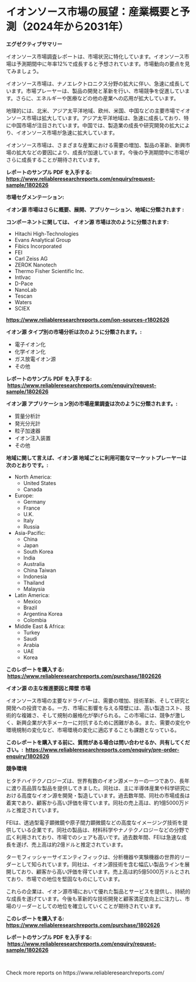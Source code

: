 <p><h1>イオンソース市場の展望：産業概要と予測（2024年から2031年）</h1></p><p><strong>エグゼクティブサマリー</strong></p>
<p><p>イオンソース市場調査レポートは、市場状況に特化しています。イオンソース市場は予測期間中に年率12%で成長すると予想されています。市場動向の要点を見てみましょう。</p><p>イオンソース市場は、ナノエレクトロニクス分野の拡大に伴い、急速に成長しています。市場プレーヤーは、製品の開発と革新を行い、市場競争を促進しています。さらに、エネルギーや医療などの他の産業への応用が拡大しています。</p><p>地理的には、北米、アジア太平洋地域、欧州、米国、中国などの主要市場でイオンソース市場は拡大しています。アジア太平洋地域は、急速に成長しており、特に中国市場が注目されています。中国では、製造業の成長や研究開発の拡大により、イオンソース市場が急速に拡大しています。</p><p>イオンソース市場は、さまざまな産業における需要の増加、製品の革新、新興市場の拡大などの要因により、成長が加速しています。今後の予測期間中に市場がさらに成長することが期待されています。</p></p>
<p><strong>レポートのサンプル PDF を入手する: <a href="https://www.reliableresearchreports.com/enquiry/request-sample/1802626">https://www.reliableresearchreports.com/enquiry/request-sample/1802626</a></strong></p>
<p><strong>市場セグメンテーション:</strong></p>
<p><strong> イオン源 市場はさらに概要、展開、アプリケーション、地域に分類されます :</strong></p>
<p><strong>コンポーネントに関しては、 イオン源 市場は次のように分類されます: &nbsp;</strong></p>
<p><ul><li>Hitachi High-Technologies</li><li>Evans Analytical Group</li><li>Fibics Incorporated</li><li>FEI</li><li>Carl Zeiss AG</li><li>ZEROK Nanotech</li><li>Thermo Fisher Scientific Inc.</li><li>Intlvac</li><li>D-Pace</li><li>NanoLab</li><li>Tescan</li><li>Waters</li><li>SCIEX</li></ul></p>
<p><strong><a href="https://www.reliableresearchreports.com/ion-sources-r1802626">https://www.reliableresearchreports.com/ion-sources-r1802626</a></strong></p>
<p><strong> イオン源 タイプ別の市場分析は次のように分類されます。:</strong></p>
<p><ul><li>電子イオン化</li><li>化学イオン化</li><li>ガス放電イオン源</li><li>その他</li></ul></p>
<p><strong>レポートのサンプル PDF を入手する: &nbsp;<a href="https://www.reliableresearchreports.com/enquiry/request-sample/1802626">https://www.reliableresearchreports.com/enquiry/request-sample/1802626</a></strong></p>
<p><strong> イオン源 アプリケーション別の市場産業調査は次のように分類されます。:</strong></p>
<p><ul><li>質量分析計</li><li>発光分光計</li><li>粒子加速器</li><li>イオン注入装置</li><li>その他</li></ul></p>
<p><strong>地域に関して言えば、イオン源 地域ごとに利用可能なマーケットプレーヤーは次のとおりです。:</strong></p>
<p><ul>
    <li>
        North America:
        <ul>
            <li>United States</li>
            <li>Canada</li>
        </ul>
    </li>
    <li>
        Europe:
        <ul>
            <li>Germany</li>
            <li>France</li>
            <li>U.K.</li>
            <li>Italy</li>
            <li>Russia</li>
        </ul>
    </li>
    <li>
        Asia-Pacific:
        <ul>
            <li>China</li>
            <li>Japan</li>
            <li>South Korea</li>
            <li>India</li>
            <li>Australia</li>
            <li>China Taiwan</li>
            <li>Indonesia</li>
            <li>Thailand</li>
            <li>Malaysia</li>
        </ul>
    </li>
    <li>
        Latin America:
        <ul>
            <li>Mexico</li>
            <li>Brazil</li>
            <li>Argentina Korea</li>
            <li>Colombia</li>
        </ul>
    </li>
    <li>
        Middle East & Africa:
        <ul>
            <li>Turkey</li>
            <li>Saudi</li>
            <li>Arabia</li>
            <li>UAE</li>
            <li>Korea</li>
        </ul>
    </li>
    </ul></p>
<p><strong>このレポートを購入する: &nbsp;<a href="https://www.reliableresearchreports.com/purchase/1802626">https://www.reliableresearchreports.com/purchase/1802626</a></strong></p>
<p><strong>イオン源 の主な推進要因と障壁 市場</strong></p>
<p><p>イオンソース市場の主要なドライバーは、需要の増加、技術革新、そして研究と開発への投資である。一方、市場に影響を与える障壁には、高い製造コスト、技術的な複雑さ、そして規制の厳格化が挙げられる。この市場には、競争が激しく、新興企業が大手メーカーに対抗するために困難がある。また、需要の変化や環境規制の変化など、市場環境の変化に適応することも課題となっている。</p></p>
<p><strong>このレポートを購入する前に、質問がある場合は問い合わせるか、共有してください。:&nbsp; <a href="https://www.reliableresearchreports.com/enquiry/pre-order-enquiry/1802626">https://www.reliableresearchreports.com/enquiry/pre-order-enquiry/1802626</a></strong></p>
<p><strong>競争環境</strong></p>
<p><p>ヒタチハイテクノロジーズは、世界有数のイオン源メーカーの一つであり、長年に渡り高品質な製品を提供してきました。同社は、主に半導体産業や科学研究における高度なイオン源を開発・製造しています。過去数年間、同社の市場成長は着実であり、顧客から高い評価を得ています。同社の売上高は、約1億5000万ドルと推定されています。</p><p>FEIは、透過型電子顕微鏡や原子間力顕微鏡などの高度なイメージング技術を提供している企業です。同社の製品は、材料科学やナノテクノロジーなどの分野で広く利用されており、市場でのシェアも高いです。過去数年間、FEIは急速な成長を遂げ、売上高は約2億ドルと推定されています。</p><p>ターモフィッシャーサイエンティフィックは、分析機器や実験機器の世界的リーダーとして知られています。同社は、イオン源技術を含む幅広い製品ラインを展開しており、顧客から高い評価を得ています。売上高は約5億5000万ドルとされており、市場での地位を堅固なものにしています。</p><p>これらの企業は、イオン源市場において優れた製品とサービスを提供し、持続的な成長を遂げています。今後も革新的な技術開発と顧客満足度向上に注力し、市場のリーダーとしての地位を確立していくことが期待されています。</p></p>
<p><strong>このレポートを購入する: &nbsp; <a href="https://www.reliableresearchreports.com/purchase/1802626">https://www.reliableresearchreports.com/purchase/1802626</a></strong></p>
<p><strong>レポートのサンプル PDF を入手する: &nbsp;<a href="https://www.reliableresearchreports.com/enquiry/request-sample/1802626">https://www.reliableresearchreports.com/enquiry/request-sample/1802626</a></strong><strong></strong></p>
<p>&nbsp;</p>
<p>Check more reports on https://www.reliableresearchreports.com/</p>